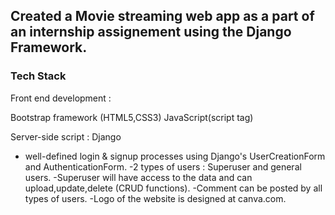 

<h2>Created a  Movie streaming web app as a part of an internship assignement using the Django Framework.</h2>

<h3>Tech Stack</h3>
Front end development :

Bootstrap framework (HTML5,CSS3)
JavaScript(script tag)

Server-side script :
Django

- well-defined login & signup processes using Django's UserCreationForm and AuthenticationForm.
-2 types of users : Superuser and general users.
-Superuser will have access to the data and can upload,update,delete (CRUD functions).
-Comment can be posted by all types of users.
-Logo of the website is designed at canva.com.
